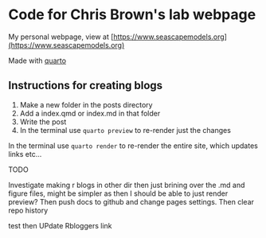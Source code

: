 # Code for Chris Brown's lab webpage

My personal webpage, view at [https://www.seascapemodels.org](https://www.seascapemodels.org)

Made with [quarto](https://quarto.org/docs/websites/)


## Instructions for creating blogs

1. Make a new folder in the posts directory
2. Add a index.qmd or index.md in that folder
3. Write the post
5. In the terminal use `quarto preview` to re-render just the changes

In the terminal use `quarto render` to re-render the entire site, which updates links etc... 


TODO

Investigate making r blogs in other dir then just brining over the .md and figure files, might be simpler as then I should be able to just render preview? 
Then push docs to github and change pages settings. 
Then clear repo history

test then UPdate Rbloggers link
